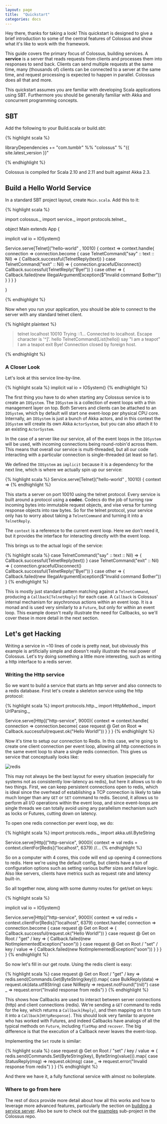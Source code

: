 ```yaml
---
layout: page
title:  "Quickstart"
categories: docs
---
```


Hey there, thanks for taking a look!  This quickstart is designed to give a
brief introduction to some of the central features of Colossus and show what
it's like to work with the framework.

This guide covers the primary focus of Colossus, building services.  A
**service** is a server that reads requests from clients and processes them
into responses to send back.  Clients can send multiple requests at the same
time, many (thousands of) clients can be connected to a server at the same
time, and request processing is expected to happen in parallel.  Colossus does
all that and more.

This quickstart assumes you are familiar with developing Scala applications
using SBT.  Furthermore you should be generally familiar with Akka and
concurrent programming concepts.

## SBT
Add the following to your Build.scala or build.sbt:

{% highlight scala %}

libraryDependencies += "com.tumblr" %% "colossus" % "{{ site.latest_version }}"

{% endhighlight %}

Colossus is compiled for Scala 2.10 and 2.11 and built against Akka 2.3.

## Build a Hello World Service

In a standard SBT project layout, create `Main.scala`.  Add this to it:

{% highlight scala %}

import colossus._
import service._
import protocols.telnet._

object Main extends App {

  implicit val io = IOSystem()

  Service.serve[Telnet]("hello-world" , 10010) { context => 
    context.handle{ connection => 
      connection.become {
        case TelnetCommand("say" :: text :: Nil) => {
          Callback.successful(TelnetReply(text))
        }
        case TelnetCommand("exit" :: Nil) => {
          connection.gracefulDisconnect()
          Callback.successful(TelnetReply("Bye!"))
        }
        case other => {
          Callback.failed(new IllegalArgumentException($"Invalid command $other"))
        }
      }
    }
  }

}

{% endhighlight %}

Now when you run your application, you should be able to connect to the server with any standard telnet client.

{% highlight plaintext %}
> telnet localhost 10010
Trying ::1...
Connected to localhost.
Escape character is '^]'.
> hello
TelnetCommand(List(hello))
> say "I am a teapot"
I am a teapot
> exit
Bye!
Connection closed by foreign host.

{% endhighlight %}

### A Closer Look

Let's look at this service line-by-line.

{% highlight scala %}
implicit val io = IOSystem()
{% endhighlight %}

The first thing you have to do when starting any Colossus service is to create
an `IOSystem`.  The `IOSystem` is a collection of event loops with a thin
management layer on top.  Both Servers and clients can be attached to an
`IOSystem`, which by default will start one event-loop per physical CPU core.
Internally, an `IOSystem` is just a bunch of Akka actors, and in this context
the `IOSystem` will create its own Akka `ActorSystem`, but you can also attach
it to an existing `ActorSystem`.

In the case of a server like our service, all of the event loops in the
`IOSystem` will be used, with incoming connections being round-robin'd across
them.  This means that overall our service is multi-threaded, but all our code
interacting with a particular connection is single-threaded (at least so far).

We defined the `IOSystem` as `implicit` because it is a dependency for the next
line, which is where we actually spin up our service:

{% highlight scala %}
Service.serve[Telnet]("hello-world" , 10010) { context => 
{% endhighlight %}

This starts a server on port 10010 using the telnet protocol.  Every service is
built around a protocol using a **codec**.  Codecs do the job of turning raw
incoming bytes into immutable request objects, and vise versa for turning
response objects into raw bytes.  So for the telnet protocol, your service only
has to worry about taking a `TelnetCommand` and turning it into a
`TelnetReply`.

The `context` is a reference to the current event loop.  Here we don't need it,
but it provides the interface for interacting directly with the event loop.

This brings us to the actual logic of the service:

{% highlight scala %}
case TelnetCommand("say" :: text :: Nil) => {
  Callback.successful(TelnetReply(text))
}
case TelnetCommand("exit" :: Nil) => {
  connection.gracefulDisconnect()
  Callback.successful(TelnetReply("Bye!"))
}
case other => {
  Callback.failed(new IllegalArgumentException($"Invalid command $other"))
}
{% endhighlight %}

This is mostly just standard pattern matching against a `TelnetCommand`, producing a
`Callback[TelnetReply]` for each case.  A `Callback` is Colossus' internal
mechanism for asychronous actions within an event loop.  It is a monad and is
used very similarly to a `Future`, but only for within an event loop.  This
example doesn't really illustrate the need for Callbacks, so we'll cover these
in more detail in the next section.

## Let's get Hacking

Writing a service in ~10 lines of code is pretty neat, but obviously this
example is artificially simple and doesn't really illustrate the real power of
Colossus.  Let's try doing something a little more interesting, such as writing
a http interface to a redis server.

### Writing the Http service

So we want to build a service that starts an http server and also connects to a
redis database.  First let's create a skeleton service using the http protocol:

{% highlight scala %}
import protocols.http._
import HttpMethod._
import UrlParsing._

Service.serve[Http]("http-service", 9000){ context =>
  context.handle{ connection =>
    connection.become{
      case request @ Get on Root => Callback.successful(request.ok("Hello World!"))
    }
  }
}
{% endhighlight %}

Now it's time to setup our connection to Redis.  In this case, we're going to
create one client connection per event loop, allowing all http connections in
the same event loop to share a single redis connection.  This gives us service
that conceptually looks like:

![redis]({{site.base_url}}/img/redis.png)

This may not always be the best layout for every situation (especially for
systems not as consistently low-latency as redis), but here it allows us to do
two things.  First, we can keep persistent connections open to redis, which is
ideal since the overhead of establishing a TCP connection is likely to take
much longer than any `GET` or `SET` command to redis.  Second, it allows us to
perform all I/O operations within the event loop, and since event-loops are
single threads we can totally avoid using any parallelism mechanism such as
locks or Futures, cutting down on latency.

To open one redis connection per event loop, we do:

{% highlight scala %}
import protocols.redis._
import akka.util.ByteString

Service.serve[Http]("http-service", 9000){ context =>
  val redis = context.clientFor[Redis]("localhost", 6379)
  //...
{% endhighlight %}

So on a computer with 4 cores, this code will end up opening 4 connections to
redis.  Here we're using the default config, but clients have a ton of
configuration options such as setting various buffer sizes and failure logic.
Also like servers, clients have metrics such as request rate and latency
built-in.

So all together now, along with some dummy routes for get/set on keys:

{% highlight scala %}

implicit val io = IOSystem()

Service.serve[Http]("http-service", 9000){ context =>
  val redis = context.clientFor[Redis]("localhost", 6379)
  context.handle{ connection =>
    connection.become {
      case request @ Get on Root => {
        Callback.successful(request.ok("Hello World!"))
      }
      case request @ Get on Root / "get" / key => {
        Callback.failed(new NotImplementedException("soon"))
      }
      case request @ Get on Root / "set" / key / value => {
        Callback.failed(new NotImplementedException("soon"))
      }
    }
  }
}
{% endhighlight %}

So now let's fill in our get route.  Using the redis client is easy:

{% highlight scala %}
case request @ Get on Root / "get" / key => redis.send(Commands.Get(ByteString(key))).map{
  case BulkReply(data) => request.ok(data.utf8String)
  case NilReply        => request.notFound("(nil)")
  case _               => request.error("Invalid response from redis")
}
{% endhighlight %}

This shows how Callbacks are used to interact between server connections (http)
and client connections (redis).  We're sending a `GET` command to redis for the
key, which returns a `Callback[Reply]`, and then mapping on it to turn it into
a `Callback[HttpResponse]`.  This should look very familar to anyone who has
worked with Futures, and indeed Callbacks have analogs of all the typical
methods on `Future`, including `flatMap` and `recover`.  The big difference is
that the execution of a Callback never leaves the event-loop.

Implementing the `Set` route is similar:

{% highlight scala %}
case request @ Get on Root / "set" / key / value => {
  redis.send(Commands.Set(ByteString(key), ByteString(value))).map{
    case StatusReply(msg) => request.ok(msg)
    case _                => request.error("Invalid response from redis")
  }
}
{% endhighlight %}

And there we have it, a fully functional service with almost no boilerplate.


### Where to go from here

The rest of docs provide more detail about how all this works and how to
leverage more advanced features, particularly the section on [building a
service server](../serviceserver).  Also be sure to check out the
[examples]({{site.github_examples_url}}) sub-project in the Colossus repo.


